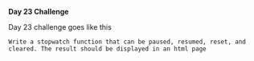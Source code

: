 **Day 23 Challenge**

Day 23 challenge goes like this

    Write a stopwatch function that can be paused, resumed, reset, and cleared. The result should be displayed in an html page
